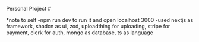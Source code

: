 Personal Project #

*note to self
-npm run dev to run it and open localhost 3000
-used nextjs as framework, shadcn as ui, zod, uploadthing for uploading, stripe for payment, clerk for auth, mongo as database, ts as language

